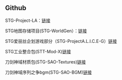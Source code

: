 ## Github
STG-Project-LA：[链接](https://github.com/STG-Open-Source-Organization/STG-Project-LA "链接title文本")  

STG地图存储项目(STG-WorldGen）：[链接](STG-Open-Source-Organization/STG-WorldGen "链接title文本")  

STG爱丽丝企划游戏部分（STG-ProjectA.L.I.C.E-G）[链接](https://github.com/STG-Open-Source-Organization/STG-ProjectA.L.I.C.E-G "链接title文本")    

STG工业整合包(STT-Mod-X)[链接](https://github.com/STG-Open-Source-Organization/STT-Mod-X "链接title文本")  

刀剑神域材质包(STG-SAO-Textures)[链接](https://github.com/STG-Open-Source-Organization/STG-SAO-Textures/tree/%E5%88%80%E5%89%91%E7%A5%9E%E5%9F%9F%E6%9D%90%E8%B4%A8%E5%8C%85BE "链接title文本")   

刀剑神域序列之争bgm(STG-SAO-BGM)[链接](https://github.com/STG-Open-Source-Organization/STG-SAO-BGM "链接title文本")  
